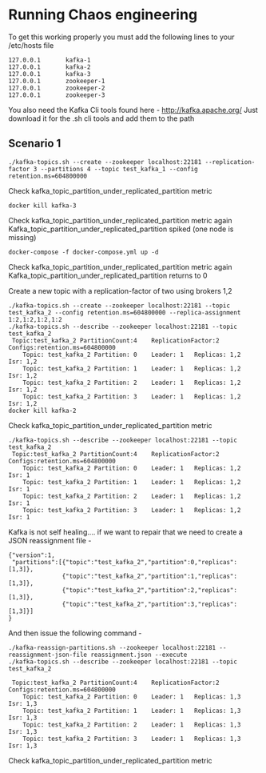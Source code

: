 # Running Chaos engineering

To get this working properly you must add the following lines to your /etc/hosts file
```
127.0.0.1       kafka-1
127.0.0.1       kafka-2
127.0.0.1       kafka-3
127.0.0.1       zookeeper-1
127.0.0.1       zookeeper-2
127.0.0.1       zookeeper-3
```

You also need the Kafka Cli tools found here - http://kafka.apache.org/
Just download it for the .sh cli tools and add them to the path

## Scenario 1
```
./kafka-topics.sh --create --zookeeper localhost:22181 --replication-factor 3 --partitions 4 --topic test_kafka_1 --config retention.ms=604800000
```
Check kafka_topic_partition_under_replicated_partition metric

```
docker kill kafka-3
```

Check kafka_topic_partition_under_replicated_partition metric again
Kafka_topic_partition_under_replicated_partition spiked (one node is missing)

```
docker-compose -f docker-compose.yml up -d
```

Check kafka_topic_partition_under_replicated_partition metric again
Kafka_topic_partition_under_replicated_partition returns to 0

Create a new topic with a replication-factor of two using brokers 1,2
```
./kafka-topics.sh --create --zookeeper localhost:22181 --topic test_kafka_2 --config retention.ms=604800000 --replica-assignment 1:2,1:2,1:2,1:2
./kafka-topics.sh --describe --zookeeper localhost:22181 --topic test_kafka_2
 Topic:test_kafka_2	PartitionCount:4	ReplicationFactor:2	Configs:retention.ms=604800000
	Topic: test_kafka_2	Partition: 0	Leader: 1	Replicas: 1,2	Isr: 1,2
	Topic: test_kafka_2	Partition: 1	Leader: 1	Replicas: 1,2	Isr: 1,2
	Topic: test_kafka_2	Partition: 2	Leader: 1	Replicas: 1,2	Isr: 1,2
	Topic: test_kafka_2	Partition: 3	Leader: 1	Replicas: 1,2	Isr: 1,2
docker kill kafka-2
```

Check kafka_topic_partition_under_replicated_partition metric
```
./kafka-topics.sh --describe --zookeeper localhost:22181 --topic test_kafka_2
 Topic:test_kafka_2	PartitionCount:4	ReplicationFactor:2	Configs:retention.ms=604800000
	Topic: test_kafka_2	Partition: 0	Leader: 1	Replicas: 1,2	Isr: 1
	Topic: test_kafka_2	Partition: 1	Leader: 1	Replicas: 1,2	Isr: 1
	Topic: test_kafka_2	Partition: 2	Leader: 1	Replicas: 1,2	Isr: 1
	Topic: test_kafka_2	Partition: 3	Leader: 1	Replicas: 1,2	Isr: 1
```

Kafka is not self healing.... if we want to repair that we need to create a JSON reassignment file - 
```
{"version":1,
 "partitions":[{"topic":"test_kafka_2","partition":0,"replicas":[1,3]},
               {"topic":"test_kafka_2","partition":1,"replicas":[1,3]},
               {"topic":"test_kafka_2","partition":2,"replicas":[1,3]},
               {"topic":"test_kafka_2","partition":3,"replicas":[1,3]}]
}
```
And then issue the following command -

```
./kafka-reassign-partitions.sh --zookeeper localhost:22181 --reassignment-json-file reassignment.json --execute
./kafka-topics.sh --describe --zookeeper localhost:22181 --topic test_kafka_2

 Topic:test_kafka_2	PartitionCount:4	ReplicationFactor:2	Configs:retention.ms=604800000
	Topic: test_kafka_2	Partition: 0	Leader: 1	Replicas: 1,3	Isr: 1,3
	Topic: test_kafka_2	Partition: 1	Leader: 1	Replicas: 1,3	Isr: 1,3
	Topic: test_kafka_2	Partition: 2	Leader: 1	Replicas: 1,3	Isr: 1,3
	Topic: test_kafka_2	Partition: 3	Leader: 1	Replicas: 1,3	Isr: 1,3
```

Check kafka_topic_partition_under_replicated_partition metric
